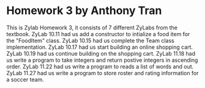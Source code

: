 # Homework 3 by Anthony Tran

This is Zylab Homework 3, it consists of 7 different ZyLabs from the textbook.
ZyLab 10.11 had us add a constructor to intialize a food item for the "FoodItem" class.
ZyLab 10.15 had us complete the Team class implementation.
ZyLab 10.17 had us start building an online shopping cart.
ZyLab 10.19 had us continue building on the shopping cart.
ZyLab 11.18 had us write a program to take integers and return postive integers in ascending order.
ZyLab 11.22 had us write a program to reads a list of words and out.
ZyLab 11.27 had us write a program to store roster and rating information for a soccer team.
